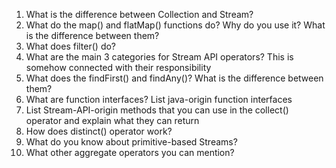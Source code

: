 1. What is the difference between Collection and Stream?
2. What do the map() and flatMap() functions do? Why do you use it? What is the difference between them?
3. What does filter() do?
4. What are the main 3 categories for Stream API operators? This is somehow connected with their responsibility
5. What does the findFirst() and findAny()? What is the difference between them?
6. What are function interfaces? List java-origin function interfaces
7. List Stream-API-origin methods that you can use in the collect() operator and explain what they can return
8. How does distinct() operator work?
9. What do you know about primitive-based Streams?
10. What other aggregate operators you can mention?